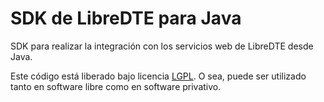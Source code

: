SDK de LibreDTE para Java
=========================

SDK para realizar la integración con los servicios web de LibreDTE desde Java.

Este código está liberado bajo licencia [LGPL](http://www.gnu.org/licenses/lgpl-3.0.en.html).
O sea, puede ser utilizado tanto en software libre como en software privativo.
